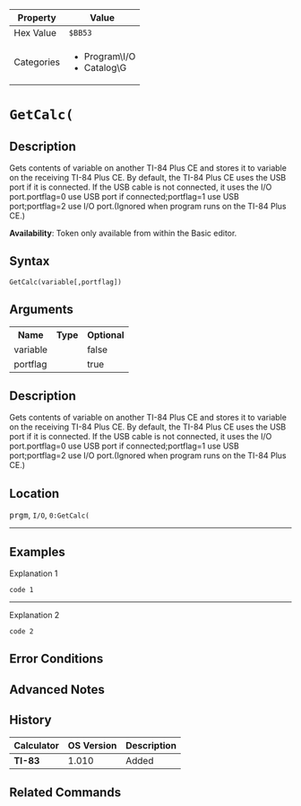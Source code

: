 | Property      | Value |
|---------------|-------|
| Hex Value     | `$BB53`|
| Categories    | <ul><li>Program\I/O</li><li>Catalog\G</li></ul> |

# `GetCalc(`

## Description
Gets contents of variable on another TI-84 Plus CE and stores it to variable on the receiving TI-84 Plus CE. By default, the TI-84 Plus CE uses the USB port if it is connected. If the USB cable is not connected, it uses the I/O port.portflag=0 use USB port if connected;portflag=1 use USB port;portflag=2 use I/O port.(Ignored when program runs on the TI-84 Plus CE.)


<b>Availability</b>: Token only available from within the Basic editor.

## Syntax
`GetCalc(variable[,portflag])`

## Arguments
<table>
<tr><th>Name</th><th>Type</th><th>Optional</th></tr>

<tr><td>variable</td><td></td><td>false</td></tr>

<tr><td>portflag</td><td></td><td>true</td></tr>

</table>

## Description
Gets contents of variable on another TI-84 Plus CE and stores it to variable on the receiving TI-84 Plus CE. By default, the TI-84 Plus CE uses the USB port if it is connected. If the USB cable is not connected, it uses the I/O port.portflag=0 use USB port if connected;portflag=1 use USB port;portflag=2 use I/O port.(Ignored when program runs on the TI-84 Plus CE.)

## Location
<kbd>prgm</kbd>, `I/O`, `0:GetCalc(`
<hr>

## Examples

Explanation 1
```ti-basic
code 1
```
---
Explanation 2
```ti-basic
code 2
```

## Error Conditions


## Advanced Notes


## History
| Calculator | OS Version | Description |
|------------|------------|-------------|
| <b>TI-83</b> | 1.010 | Added

## Related Commands

    